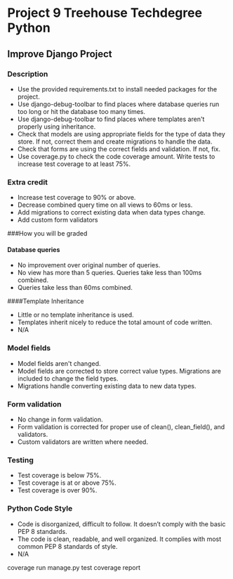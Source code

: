 # Project 9 Treehouse Techdegree Python

## Improve Django Project

### Description
- Use the provided requirements.txt to install needed packages for the project.
- Use django-debug-toolbar to find places where database queries
  run too long or hit the database too many times.
- Use django-debug-toolbar to find places where templates
  aren't properly using inheritance.
- Check that models are using appropriate
fields for the type of data they store. If not,
correct them and create migrations to handle the data.
- Check that forms are using the correct fields and validation. If not, fix.
- Use coverage.py to check the code coverage amount.
Write tests to increase test coverage to at least 75%.

### Extra credit
- Increase test coverage to 90% or above.
- Decrease combined query time on all views to 60ms or less.
- Add migrations to correct existing data when data types change.
- Add custom form validators

###How you will be graded
#### Database queries
- No improvement over original number of queries.
- No view has more than 5 queries. Queries take less than 100ms combined.
- Queries take less than 60ms combined.

####Template Inheritance
- Little or no template inheritance is used.
- Templates inherit nicely to reduce the total amount of code written.
- N/A

### Model fields
- Model fields aren't changed.
- Model fields are corrected to store correct value types.
Migrations are included to change the field types.
- Migrations handle converting existing data to new data types.

### Form validation
- No change in form validation.
- Form validation is corrected for proper use of clean(),
clean_field(), and validators.
- Custom validators are written where needed.

### Testing
- Test coverage is below 75%.
- Test coverage is at or above 75%.
- Test coverage is over 90%.

### Python Code Style
- Code is disorganized, difficult to follow. It doesn’t comply with the basic PEP 8 standards.
- The code is clean, readable, and well organized. It complies with most common PEP 8 standards of style.
- N/A

coverage run manage.py test
coverage report

